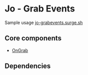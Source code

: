 # Jo - Grab Events

Sample usage [jo-grabevents.surge.sh](https://jo-grabevents.surge.sh)

## Core components

- [OnGrab](assets/js/OnGrab.js)

## Dependencies